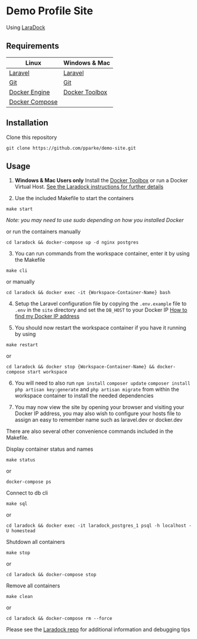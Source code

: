 # Demo Profile Site

Using [LaraDock](https://github.com/LaraDock/laradock)

## Requirements
| Linux         | Windows & Mac |
| ------------- | ------------- |
| [Laravel](https://laravel.com/docs/master/installation) | [Laravel](https://laravel.com/docs/master/installation) |
| [Git](https://git-scm.com/downloads)  | [Git](https://git-scm.com/downloads) |
| [Docker Engine](https://docs.docker.com/engine/installation/linux/ubuntulinux)  |  [Docker Toolbox](https://www.docker.com/toolbox)  |
| [Docker Compose](https://docs.docker.com/compose/install) |  |

## Installation
Clone this repository
```
git clone https://github.com/pparke/demo-site.git
```
## Usage
1) **Windows & Mac Users only**
Install the [Docker Toolbox](https://www.docker.com/toolbox) or run
a Docker Virtual Host. [See the Laradock instructions for further details](https://github.com/LaraDock/laradock/blob/master/README.md#Run-Docker-Virtual-Host)

2) Use the included Makefile to start the containers
```
make start
```
*Note: you may need to use sudo depending on how you installed Docker*

or run the containers manually
```
cd laradock && docker-compose up -d nginx postgres
```

3) You can run commands from the workspace container, enter it by using the Makefile
```
make cli
```
or manually
```
cd laradock && docker exec -it {Workspace-Container-Name} bash
```


4) Setup the Laravel configuration file by copying the ```.env.example``` file to ```.env``` in the ```site``` directory and set the ```DB_HOST``` to your Docker IP
[How to find my Docker IP address](https://github.com/LaraDock/laradock/blob/master/README.md#Find-Docker-IP-Address)

5) You should now restart the workspace container if you have it running by using
```
make restart
```
or
```
cd laradock && docker stop {Workspace-Container-Name} && docker-compose start workspace
```

6) You will need to also run ```npm install``` ```composer update```  ```composer install``` ```php artisan key:generate``` and ```php artisan migrate``` from within the workspace container to install the needed dependencies

7) You may now view the site by opening your browser and visiting your Docker IP address, you may also wish to configure your hosts file to assign an easy to remember name such as laravel.dev or docker.dev

There are also several other convenience commands included in the Makefile.

Display container status and names
```
make status
```
or
```
docker-compose ps
```

Connect to db cli
```
make sql
```
or
```
cd laradock && docker exec -it laradock_postgres_1 psql -h localhost -U homestead
```

Shutdown all containers
```
make stop
```
or
```
cd laradock && docker-compose stop
```

Remove all containers
```
make clean
```
or
```
cd laradock && docker-compose rm --force
```

Please see the [Laradock repo](https://github.com/LaraDock/laradock/blob/master/README.md) for additional information and debugging tips
